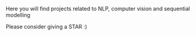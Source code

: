 Here you will find projects related to NLP, computer vision and sequential modelling

Please consider giving a STAR :)
